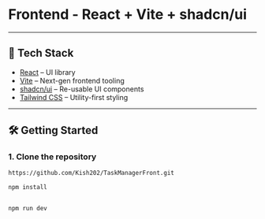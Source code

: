 # Frontend - React + Vite + shadcn/ui

---

## 🚀 Tech Stack
- [React](https://react.dev/) – UI library
- [Vite](https://vitejs.dev/) – Next-gen frontend tooling
- [shadcn/ui](https://ui.shadcn.com/) – Re-usable UI components
- [Tailwind CSS](https://tailwindcss.com/) – Utility-first styling

---

## 🛠️ Getting Started

### 1. Clone the repository
```bash
https://github.com/Kish202/TaskManagerFront.git

npm install


npm run dev
```
